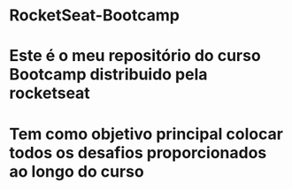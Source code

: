 # RocketSeat-Bootcamp

# Este é o meu repositório do curso Bootcamp distribuido pela rocketseat

# Tem como objetivo principal colocar todos os desafios proporcionados ao longo do curso
